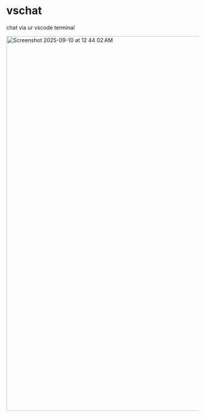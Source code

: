 # vschat
chat via ur vscode terminal

<img width="1512" height="982" alt="Screenshot 2025-09-10 at 12 44 02 AM" src="https://github.com/user-attachments/assets/c3b418fb-639d-48d1-96b6-2dc1847d6c3d" />
